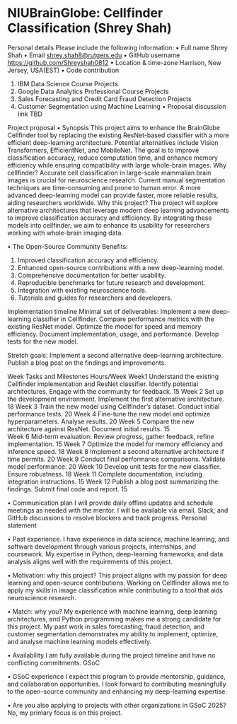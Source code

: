 # NIUBrainGlobe: Cellfinder Classification (Shrey Shah)
Personal details
Please include the following information:
•	Full name Shrey Shah
•	Email shrey.shah8@rutgers.edu
•	GitHub username https://github.com/Shreyshah0812
•	Location & time-zone Harrison, New Jersey, USA(EST)
•	Code contribution
1.	IBM Data Science Course Projects
2.	Google Data Analytics Professional Course Projects
3.	Sales Forecasting and Credit Card Fraud Detection Projects
4.	Customer Segmentation using Machine Learning
•	Proposal discussion link TBD


Project proposal
•	Synopsis This project aims to enhance the BrainGlobe Cellfinder tool by replacing the existing ResNet-based classifier with a more efficient deep-learning architecture. Potential alternatives include Vision Transformers, EfficientNet, and MobileNet. The goal is to improve classification accuracy, reduce computation time, and enhance memory efficiency while ensuring compatibility with large whole-brain images.
Why cellfinder? Accurate cell classification in large-scale mammalian brain images is crucial for neuroscience research. Current manual segmentation techniques are time-consuming and prone to human error. A more advanced deep-learning model can provide faster, more reliable results, aiding researchers worldwide.
Why this project? The project will explore alternative architectures that leverage modern deep learning advancements to improve classification accuracy and efficiency. By integrating these models into cellfinder, we aim to enhance its usability for researchers working with whole-brain imaging data.

•	The Open-Source Community Benefits:
1.	Improved classification accuracy and efficiency.
2.	Enhanced open-source contributions with a new deep-learning model.
3.	Comprehensive documentation for better usability.
4.	Reproducible benchmarks for future research and development.
5.	Integration with existing neuroscience tools.
6.	Tutorials and guides for researchers and developers.

Implementation timeline
Minimal set of deliverables:
Implement a new deep-learning classifier in Cellfinder.
Compare performance metrics with the existing ResNet model.
Optimize the model for speed and memory efficiency.
Document implementation, usage, and performance.
Develop tests for the new model.

Stretch goals:
Implement a second alternative deep-learning architecture.
Publish a blog post on the findings and improvements.

Week	Tasks and Milestones	                                                                                                          Hours/Week
Week1  	Understand the existing Cellfinder implementation and ResNet classifier.  Identify potential architectures. 
          Engage with the community for feedback.	                                                                                       15
Week 2  	Set up the development environment. Implement the first alternative architecture.	                                             18
Week 3	Train the new model using Cellfinder’s dataset. Conduct initial performance tests.	                                             20
Week 4	Fine-tune the new model and optimize hyperparameters. Analyse results.	                                                         20
Week 5	Compare the new architecture against ResNet. Document initial results.	                                                         15  
Week 6	Mid-term evaluation: Review progress, gather feedback, refine implementation.	                                                   15
Week 7	Optimize the model for memory efficiency and inference speed.	                                                                   18
Week 8	Implement a second alternative architecture if time permits.	                                                                   20
Week 9	Conduct final performance comparisons. Validate model performance.	                                                             20
Week 10	Develop unit tests for the new classifier. Ensure robustness.	                                                                   18
Week 11	Complete documentation, including integration instructions.	                                                                     15
Week 12	Publish a blog post summarizing the findings. Submit final code and report.	                                                     15



•	Communication plan I will provide daily offline updates and schedule meetings as needed with the mentor. I will be available via email, Slack, and GitHub discussions to resolve blockers and track progress.
Personal statement


•	Past experience. I have experience in data science, machine learning, and software development through various projects, internships, and coursework. My expertise in Python, deep-learning frameworks, and data analysis aligns well with the requirements of this project.


•	Motivation: why this project? This project aligns with my passion for deep learning and open-source contributions. Working on Cellfinder allows me to apply my skills in image classification while contributing to a tool that aids neuroscience research.


•	Match: why you? My experience with machine learning, deep learning architectures, and Python programming makes me a strong candidate for this project. My past work in sales forecasting, fraud detection, and customer segmentation demonstrates my ability to implement, optimize, and analyse machine learning models effectively.


•	Availability I am fully available during the project timeline and have no conflicting commitments.
GSoC


•	GSoC experience I expect this program to provide mentorship, guidance, and collaboration opportunities. I look forward to contributing meaningfully to the open-source community and enhancing my deep-learning expertise.


•	Are you also applying to projects with other organizations in GSoC 2025? No, my primary focus is on this project.

